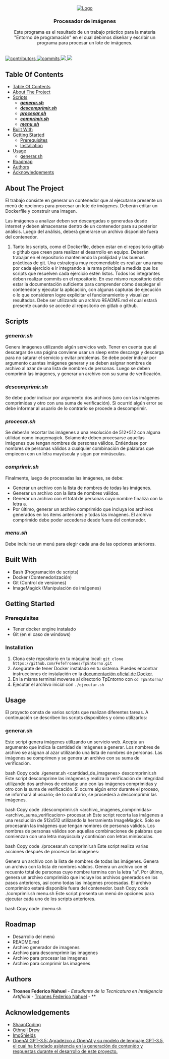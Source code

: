 <br/>
<p align="center">
  <a href="https://github.com/Zeusven/TpEntorno">
    <img src="https://i.imgur.com/iOlpcQp.png" alt="Logo">
  </a>

  <h3 align="center">Procesador de imágenes</h3>

  <p align="center">
    Este programa es el resultado de un trabajo práctico para la materia "Entorno de programación" en el cual debimos diseñar y escribir un programa para procesar un lote de imágenes.
    <br/>
    <br/>
  </p>
</p>


<p>
  <a href="https://github.com/Zeusven/TpEntorno/graphs/contributors">
    <img src="https://img.shields.io/badge/Contributors-3-red" alt="contributors" />
  </a>
  <a href="https://github.com/Zeusven/TpEntorno/commits/main">
    <img src="https://img.shields.io/badge/Commits-437-brightgreen" alt="commits" />
  </a>
  <a href="https://github.com/Zeusven/TpEntorno/network/members" alt="forks">
    <img src="https://img.shields.io/badge/Forks-0-blue">
  </a>
  <a href="https://github.com/Zeusven/TpEntorno/issues" alt="issues">
    <img src="https://img.shields.io/badge/Issues-0-green">
  </a>
</p>


## Table Of Contents

- [Table Of Contents](#table-of-contents)
- [About The Project](#about-the-project)
- [Scripts](#scripts)
  - [***generar.sh***](#generarsh)
  - [***descomprimir.sh***](#descomprimirsh)
  - [***procesar.sh***](#procesarsh)
  - [***comprimir.sh***](#comprimirsh)
  - [***menu.sh***](#menush)
- [Built With](#built-with)
- [Getting Started](#getting-started)
  - [Prerequisites](#prerequisites)
  - [Installation](#installation)
- [Usage](#usage)
  - [generar.sh](#generarsh-1)
- [Roadmap](#roadmap)
- [Authors](#authors)
- [Acknowledgements](#acknowledgements)

## About The Project

<!-- ![Screen Shot](images/screenshot.png) -->


El trabajo consiste en generar un contenedor que al ejecutarse presente un menú de opciones para procesar un lote de imágenes. Deberán editar un Dockerfile y construir una imagen.

Las imágenes a analizar deben ser descargadas o generadas desde internet y
deben almacenarse dentro de un contenedor para su posterior análisis. Luego
del análisis, deberá generarse un archivo disponible fuera del contenedor.

1. Tanto los scripts, como el Dockerfile, deben estar en el repositorio gitlab o github que creen para realizar el desarrollo en equipo.
Deberán trabajar en el repositorio manteniendo la prolijidad y las buenas prácticas de git. Una estrategia muy recomendable es realizar una rama por cada ejercicio e ir integrando a la rama principal a medida que los scripts que resuelven cada ejercicio estén listos. Todos los integrantes deben realizar commits en el repositorio. En ese mismo repositorio debe estar la documentación suficiente para comprender cómo desplegar el contenedor y ejecutar la aplicación, con algunas capturas de ejecución o lo que consideren logre explicitar el funcionamiento y visualizar resultados. Debe ser utilizando un archivo README.md el cual estará presente cuando se accede al repositorio en gitlab o github.

## Scripts
### ***generar.sh***
Genera imágenes utilizando algún servicios web. Tener
en cuenta que al descargar de una página conviene usar un sleep entre
descarga y descarga para no saturar el servicio y evitar problemas. Se debe
poder indicar por argumento cuantas imágenes generar y se deben asignar
nombres de archivo al azar de una lista de nombres de personas. Luego
se deben comprimir las imágenes, y generar un archivo con su suma de
verificación.
### ***descomprimir.sh***
Se debe poder indicar por argumento dos archivos (uno
con las imágenes comprimidas y otro con una suma de verificación). Si
ocurrió algún error se debe informar al usuario de lo contrario se procede
a descomprimir.
### ***procesar.sh***
Se deberán recortar las imágenes a una resolución de
512*512 con alguna utilidad como imagemagick. Solamente deben procesarse aquellas imágenes que tengan nombres de personas válidos. Entiéndase por nombres de personas válidos a cualquier combinación de palabras
que empiecen con un letra mayúscula y sigan por minúsculas.

### ***comprimir.sh***
Finalmente, luego de procesadas las imágenes, se debe:
- Generar un archivo con la lista de nombres de todas las imágenes.
- Generar un archivo con la lista de nombres válidos.
- Generar un archivo con el total de personas cuyo nombre finaliza con
la letra a.
- Por último, generar un archivo comprimido que incluya los archivos
generados en los items anteriores y todas las imágenes. El archivo
comprimido debe poder accederse desde fuera del contenedor.
### ***menu.sh***
Debe incluirse un menú para elegir cada una de las opciones anteriores.

## Built With

- Bash (Programación de scripts)
- Docker (Contenedorización)
- Git (Control de versiones)
- ImageMagick (Manipulación de imágenes)

## Getting Started

### Prerequisites

- Tener docker engine instalado
- Git (en el caso de windows)

### Installation

1. Clona este repositorio en tu máquina local:
```git clone https://github.com/FefeTroanes/TpEntorno.git```
2. Asegúrate de tener Docker instalado en tu sistema. Puedes encontrar instrucciones de instalación en la [documentación oficial de Docker](https://docs.docker.com/get-docker/).
3. En la misma terminal moverse al directorio TpEntorno con ```cd TpEntorno/```
4. Ejecutar el archivo inicial con ```./ejecutar.sh```

## Usage

El proyecto consta de varios scripts que realizan diferentes tareas. A continuación se describen los scripts disponibles y cómo utilizarlos:

### generar.sh
Este script genera imágenes utilizando un servicio web. Acepta un argumento que indica la cantidad de imágenes a generar. Los nombres de archivo se asignan al azar utilizando una lista de nombres de personas. Las imágenes se comprimen y se genera un archivo con su suma de verificación.

bash
Copy code
./generar.sh <cantidad_de_imagenes>
descomprimir.sh
Este script descomprime las imágenes y realiza la verificación de integridad utilizando dos archivos de entrada: uno con las imágenes comprimidas y otro con la suma de verificación. Si ocurre algún error durante el proceso, se informará al usuario; de lo contrario, se procederá a descomprimir las imágenes.

bash
Copy code
./descomprimir.sh <archivo_imagenes_comprimidas> <archivo_suma_verificacion>
procesar.sh
Este script recorta las imágenes a una resolución de 512x512 utilizando la herramienta ImageMagick. Solo se procesarán las imágenes que tengan nombres de personas válidos. Los nombres de personas válidos son aquellas combinaciones de palabras que comienzan con una letra mayúscula y continúan con letras minúsculas.

bash
Copy code
./procesar.sh
comprimir.sh
Este script realiza varias acciones después de procesar las imágenes:

Genera un archivo con la lista de nombres de todas las imágenes.
Genera un archivo con la lista de nombres válidos.
Genera un archivo con el recuento total de personas cuyo nombre termina con la letra "a".
Por último, genera un archivo comprimido que incluye los archivos generados en los pasos anteriores, así como todas las imágenes procesadas. El archivo comprimido estará disponible fuera del contenedor.
bash
Copy code
./comprimir.sh
menu.sh
Este script presenta un menú de opciones para ejecutar cada uno de los scripts anteriores.

bash
Copy code
./menu.sh

## Roadmap

- Desarrollo del menú
- README.md
- Archivo generador de imagenes
- Archivo para descomprimir las imagenes
- Archivo para procesar las imagenes
- Archivo para comprimir las imagenes


## Authors

* **Troanes Federico Nahuel** - *Estudiante de la Tecnicatura en Inteligencia Artificial* - [Troanes Federico Nahuel](https://github.com/FefeTroanes) - **

## Acknowledgements

* [ShaanCoding](https://github.com/ShaanCoding/)
* [Othneil Drew](https://github.com/othneildrew/Best-README-Template)
* [ImgShields](https://shields.io/)
* [OpenAI GPT-3.5: Agradezco a OpenAI y su modelo de lenguaje GPT-3.5, el cual ha brindado asistencia en la generación de contenido y respuestas durante el desarrollo de este proyecto.](https://chat.openai.com/)
